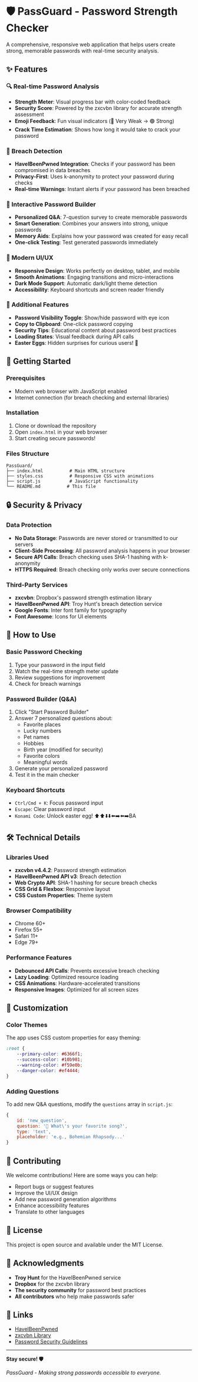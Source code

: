 # 🛡️ PassGuard - Password Strength Checker

A comprehensive, responsive web application that helps users create strong, memorable passwords with real-time security analysis.

## ✨ Features

### 🔍 Real-time Password Analysis
- **Strength Meter**: Visual progress bar with color-coded feedback
- **Security Score**: Powered by the zxcvbn library for accurate strength assessment
- **Emoji Feedback**: Fun visual indicators (🔴 Very Weak → 🟢 Strong)
- **Crack Time Estimation**: Shows how long it would take to crack your password

### 🚨 Breach Detection
- **HaveIBeenPwned Integration**: Checks if your password has been compromised in data breaches
- **Privacy-First**: Uses k-anonymity to protect your password during checks
- **Real-time Warnings**: Instant alerts if your password has been breached

### 🧠 Interactive Password Builder
- **Personalized Q&A**: 7-question survey to create memorable passwords
- **Smart Generation**: Combines your answers into strong, unique passwords
- **Memory Aids**: Explains how your password was created for easy recall
- **One-click Testing**: Test generated passwords immediately

### 🎨 Modern UI/UX
- **Responsive Design**: Works perfectly on desktop, tablet, and mobile
- **Smooth Animations**: Engaging transitions and micro-interactions
- **Dark Mode Support**: Automatic dark/light theme detection
- **Accessibility**: Keyboard shortcuts and screen reader friendly

### 🔧 Additional Features
- **Password Visibility Toggle**: Show/hide password with eye icon
- **Copy to Clipboard**: One-click password copying
- **Security Tips**: Educational content about password best practices
- **Loading States**: Visual feedback during API calls
- **Easter Eggs**: Hidden surprises for curious users! 🎉

## 🚀 Getting Started

### Prerequisites
- Modern web browser with JavaScript enabled
- Internet connection (for breach checking and external libraries)

### Installation
1. Clone or download the repository
2. Open `index.html` in your web browser
3. Start creating secure passwords!

### Files Structure
```
PassGuard/
├── index.html          # Main HTML structure
├── styles.css          # Responsive CSS with animations
├── script.js           # JavaScript functionality
└── README.md          # This file
```

## 🔒 Security & Privacy

### Data Protection
- **No Data Storage**: Passwords are never stored or transmitted to our servers
- **Client-Side Processing**: All password analysis happens in your browser
- **Secure API Calls**: Breach checking uses SHA-1 hashing with k-anonymity
- **HTTPS Required**: Breach checking only works over secure connections

### Third-Party Services
- **zxcvbn**: Dropbox's password strength estimation library
- **HaveIBeenPwned API**: Troy Hunt's breach detection service
- **Google Fonts**: Inter font family for typography
- **Font Awesome**: Icons for UI elements

## 🎯 How to Use

### Basic Password Checking
1. Type your password in the input field
2. Watch the real-time strength meter update
3. Review suggestions for improvement
4. Check for breach warnings

### Password Builder (Q&A)
1. Click "Start Password Builder"
2. Answer 7 personalized questions about:
   - Favorite places
   - Lucky numbers
   - Pet names
   - Hobbies
   - Birth year (modified for security)
   - Favorite colors
   - Meaningful words
3. Generate your personalized password
4. Test it in the main checker

### Keyboard Shortcuts
- `Ctrl/Cmd + K`: Focus password input
- `Escape`: Clear password input
- `Konami Code`: Unlock easter egg! ⬆️⬆️⬇️⬇️⬅️➡️⬅️➡️BA

## 🛠️ Technical Details

### Libraries Used
- **zxcvbn v4.4.2**: Password strength estimation
- **HaveIBeenPwned API v3**: Breach detection
- **Web Crypto API**: SHA-1 hashing for secure breach checks
- **CSS Grid & Flexbox**: Responsive layout
- **CSS Custom Properties**: Theme system

### Browser Compatibility
- Chrome 60+
- Firefox 55+
- Safari 11+
- Edge 79+

### Performance Features
- **Debounced API Calls**: Prevents excessive breach checking
- **Lazy Loading**: Optimized resource loading
- **CSS Animations**: Hardware-accelerated transitions
- **Responsive Images**: Optimized for all screen sizes

## 🎨 Customization

### Color Themes
The app uses CSS custom properties for easy theming:
```css
:root {
    --primary-color: #6366f1;
    --success-color: #10b981;
    --warning-color: #f59e0b;
    --danger-color: #ef4444;
}
```

### Adding Questions
To add new Q&A questions, modify the `questions` array in `script.js`:
```javascript
{
    id: 'new_question',
    question: '🎵 What\'s your favorite song?',
    type: 'text',
    placeholder: 'e.g., Bohemian Rhapsody...'
}
```

## 🤝 Contributing

We welcome contributions! Here are some ways you can help:
- Report bugs or suggest features
- Improve the UI/UX design
- Add new password generation algorithms
- Enhance accessibility features
- Translate to other languages

## 📄 License

This project is open source and available under the MIT License.

## 🙏 Acknowledgments

- **Troy Hunt** for the HaveIBeenPwned service
- **Dropbox** for the zxcvbn library
- **The security community** for password best practices
- **All contributors** who help make passwords safer

## 🔗 Links

- [HaveIBeenPwned](https://haveibeenpwned.com/)
- [zxcvbn Library](https://github.com/dropbox/zxcvbn)
- [Password Security Guidelines](https://pages.nist.gov/800-63-3/sp800-63b.html)

---

**Stay secure! 🛡️**

*PassGuard - Making strong passwords accessible to everyone.*

